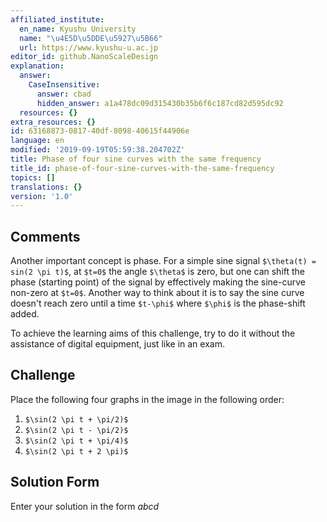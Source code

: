 ```yaml
---
affiliated_institute:
  en_name: Kyushu University
  name: "\u4E5D\u5DDE\u5927\u5B66"
  url: https://www.kyushu-u.ac.jp
editor_id: github.NanoScaleDesign
explanation:
  answer:
    CaseInsensitive:
      answer: cbad
      hidden_answer: a1a478dc09d315430b35b6f6c187cd82d595dc92
  resources: {}
extra_resources: {}
id: 63168873-0817-40df-8098-40615f44906e
language: en
modified: '2019-09-19T05:59:38.204702Z'
title: Phase of four sine curves with the same frequency
title_id: phase-of-four-sine-curves-with-the-same-frequency
topics: []
translations: {}
version: '1.0'
---
```


## Comments
Another important concept is phase. For a simple sine signal `$\theta(t) = sin(2 \pi t)$`, at `$t=0$` the angle `$\theta$` is zero, but one can shift the phase (starting point) of the signal by effectively making the sine-curve non-zero at `$t=0$`. Another way to think about it is to say the sine curve doesn't reach zero until a time `$t-\phi$` where `$\phi$` is the phase-shift added.

To achieve the learning aims of this challenge, try to do it without the assistance of digital equipment, just like in an exam.


## Challenge
Place the following four graphs in the image in the following order:

1. `$\sin(2 \pi t + \pi/2)$`
2. `$\sin(2 \pi t - \pi/2)$`
3. `$\sin(2 \pi t + \pi/4)$`
4. `$\sin(2 \pi t + 2 \pi)$`

## Solution Form
Enter your solution in the form *abcd*

